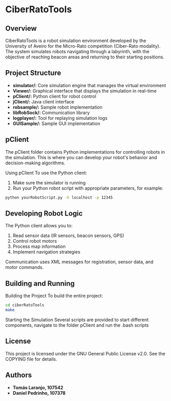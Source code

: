 # CiberRatoTools

## Overview
CiberRatoTools is a robot simulation environment developed by the University of Aveiro for the Micro-Rato competition (Ciber-Rato modality). The system simulates robots navigating through a labyrinth, with the objective of reaching beacon areas and returning to their starting positions.

## Project Structure

- **simulator/:** Core simulation engine that manages the virtual environment
- **Viewer/:** Graphical interface that displays the simulation in real-time
- **pClient/:** Python client for robot control
- **jClient/:** Java client interface
- **robsample/:** Sample robot implementation
- **libRobSock/:** Communication library
- **logplayer/:** Tool for replaying simulation logs
- **GUISample/:** Sample GUI implementation


## pClient
The pClient folder contains Python implementations for controlling robots in the simulation. This is where you can develop your robot's behavior and decision-making algorithms.

Using pClient
To use the Python client:

1. Make sure the simulator is running
2. Run your Python robot script with appropriate parameters, for example:
```bash
python yourRobotScript.py -h localhost -p 12345
```

## Developing Robot Logic
The Python client allows you to:

1. Read sensor data (IR sensors, beacon sensors, GPS)
2. Control robot motors
3. Process map information
4. Implement navigation strategies

Communication uses XML messages for registration, sensor data, and motor commands.

## Building and Running

Building the Project
To build the entire project:

```bash
cd ciberRatoTools
make
```

Starting the Simulation
Several scripts are provided to start different components, navigate to the folder pClient and run the .bash scripts

## License
This project is licensed under the GNU General Public License v2.0. See the COPYING file for details.

## Authors
- **Tomás Laranjo, 107542**
- **Daniel Pedrinho, 107378**
